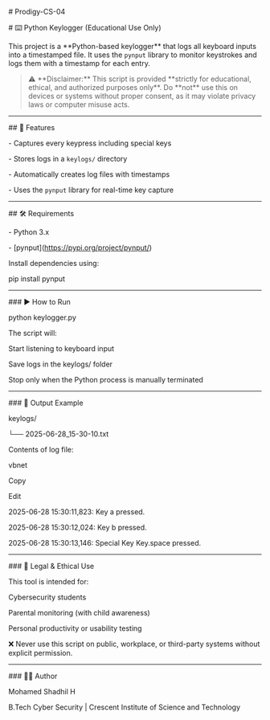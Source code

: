 \# Prodigy-CS-04

\# ⌨️ Python Keylogger (Educational Use Only)



This project is a \*\*Python-based keylogger\*\* that logs all keyboard inputs into a timestamped file. It uses the `pynput` library to monitor keystrokes and logs them with a timestamp for each entry.



> ⚠️ \*\*Disclaimer:\*\* This script is provided \*\*strictly for educational, ethical, and authorized purposes only\*\*. Do \*\*not\*\* use this on devices or systems without proper consent, as it may violate privacy laws or computer misuse acts.



---



\## 📌 Features



\- Captures every keypress including special keys

\- Stores logs in a `keylogs/` directory

\- Automatically creates log files with timestamps

\- Uses the `pynput` library for real-time key capture



---



\## 🛠️ Requirements



\- Python 3.x

\- \[pynput](https://pypi.org/project/pynput/)



Install dependencies using:



pip install pynput



---

\### ▶️ How to Run



python keylogger.py

The script will:



Start listening to keyboard input



Save logs in the keylogs/ folder



Stop only when the Python process is manually terminated



---



\### 📂 Output Example

keylogs/

└── 2025-06-28\_15-30-10.txt

Contents of log file:



vbnet

Copy

Edit

2025-06-28 15:30:11,823: Key a pressed.

2025-06-28 15:30:12,024: Key b pressed.

2025-06-28 15:30:13,146: Special Key Key.space pressed.



---



\### 📄 Legal \& Ethical Use

This tool is intended for:



Cybersecurity students



Parental monitoring (with child awareness)



Personal productivity or usability testing



❌ Never use this script on public, workplace, or third-party systems without explicit permission.



---

\### 👨‍💻 Author

Mohamed Shadhil H

B.Tech Cyber Security | Crescent Institute of Science and Technology

